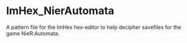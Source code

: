# ImHex_NierAutomata
A pattern file for the ImHex hex-editor to help decipher savefiles for the game NieR:Automata.
